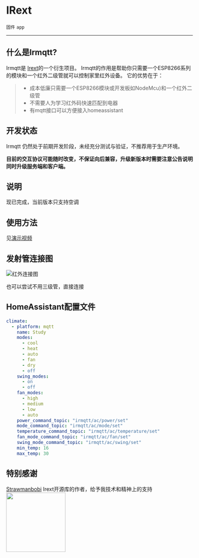 # IRext

`固件` `app`

---
## 什么是Irmqtt?
Irmqtt是 [Irext](https://github.com/irext/irext-core)的一个衍生项目。
Irmqtt的作用是帮助你只需要一个ESP8266系列的模块和一个红外二级管就可以控制家里红外设备。
它的优势在于：
  > * 成本低廉只需要一个ESP8266模块或开发板如NodeMcu)和一个红外二级管
  > * 不需要人为学习红外码快速匹配到电器
  > * 有mqtt接口可以方便接入homeassistant

## 开发状态

Irmqtt 仍然处于前期开发阶段，未经充分测试与验证，不推荐用于生产环境。

**目前的交互协议可能随时改变，不保证向后兼容，升级新版本时需要注意公告说明同时升级服务端和客户端。**

## 说明
现已完成，当前版本只支持空调

## 使用方法
见[演示视频](https://v.youku.com/v_show/id_XMzc5MTAxMDYxNg==.html?x&sharefrom=android&sharekey=174a4f326234a5ca62e09327ce0931682)

## 发射管连接图
![红外连接图](https://camo.githubusercontent.com/8b4e10e4d829d417cc29a5d5a563f650fb4beabf/687474703a2f2f667269747a696e672e6f72672f6d656469612f667269747a696e672d7265706f2f70726f6a656374732f652f657370383236362d69722d7472616e736d69747465722f696d616765732f49522532305472616e736d69747465725f62622e706e67)

也可以尝试不用三级管，直接连接

## HomeAssistant配置文件
```yaml
climate:
  - platform: mqtt
    name: Study
    modes:
      - cool
      - heat
      - auto
      - fan
      - dry
      - off
    swing_modes:
      - on
      - off
    fan_modes:
      - high
      - medium
      - low
      - auto
    power_command_topic: "irmqtt/ac/power/set"
    mode_command_topic: "irmqtt/ac/mode/set"
    temperature_command_topic: "irmqtt/ac/temperature/set"
    fan_mode_command_topic: "irmqtt/ac/fan/set"
    swing_mode_command_topic: "irmqtt/ac/swing/set"
    min_temp: 16
    max_temp: 30
```

## 特别感谢
[Strawmanbobi](https://github.com/strawmanbobi) Irext开源库的作者，给予我技术和精神上的支持
<img src="http://irext.net/images/bobi_qr.png" align="left" height="160" width="160">
